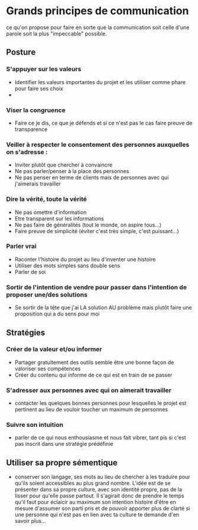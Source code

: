 
# Grands principes de communication
ce qu'on propose pour faire en sorte que la communication soit celle d'une parole soit la plus "impeccable" possible.

## Posture 
### S'appuyer sur les valeurs
- Identifier les valeurs importantes du projet et les utiliser comme phare pour faire ses choix
-

### Viser la congruence
- Faire ce je dis, ce que je défends et si ce n'est pas le cas faire preuve de transparence

### Veiller à respecter le consentement des personnes auxquelles on s'adresse : 
- Inviter plutôt que chercher à convaincre
- Ne pas parler/penser à la place des personnes
- Ne pas penser en terme de clients mais de personnes avec qui j'aimerais travailler

### Dire la vérité, toute la vérité
- Ne pas omettre d'information
- Etre transparent sur les informations
- Ne pas faire de généralités (tout le monde, on aspire tous...)
- Faire preuve de simplicité (éviter c'est très simple, c'est puissant...)

### Parler vrai
- Raconter l'histoire du projet au lieu d'inventer une histoire
- Utiliser des mots simples sans double sens
- Parler de soi

### Sortir de l'intention de vendre pour passer dans l'intention de proposer une/des solutions
- Se sortir de la tête que j'ai LA solution AU problème mais plutôt faire une proposition qui a du sens pour moi


## Stratégies
### Créer de la valeur et/ou informer
- Partager gratuitement des outils semble être une bonne façon de valoriser ses compétences
- Créer du contenu qui informe de ce qui est en train de se passer

### S'adresser aux personnes avec qui on aimerait travailler
- contacter les quelques bonnes personnes pour lesquelles le projet est pertinent au lieu de vouloir toucher un maximum de personnes

### Suivre son intuition
- parler de ce qui nous enthousiasme et nous fait vibrer, tant pis si c'est pas inscrit dans une stratégie prédéfinie

## Utiliser sa propre sémentique
- conserver son langage, ses mots au lieu de chercher à les traduire pour qu'ils soient accessibles au plus grand nombre. L'idée est de se présenter dans sa propre culture, avec son identité propre, pas de la lisser pour qu'elle passe partout. Il s'agirait donc de prendre le temps qu'il faut pour éclaicir au maximum son intention histoire d'être en mesure d'assumer son parti pris et de pouvoir apporter plus de clarté si une personne qui n'est pas en lien avec ta culture te demande d'en savoir plus...








